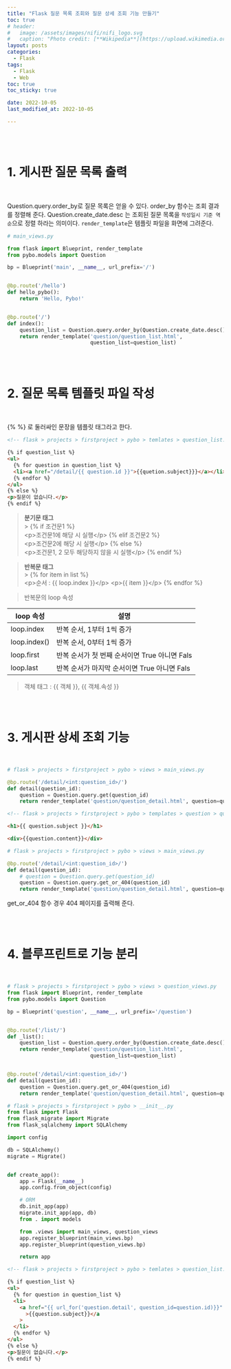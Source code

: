 ```yaml
---
title: "Flask 질문 목록 조회와 질문 상세 조회 기능 만들기"
toc: true
# header:
#   image: /assets/images/nifi/nifi_logo.svg
#   caption: "Photo credit: [**Wikipedia**](https://upload.wikimedia.org/wikipedia/commons/f/ff/Apache-nifi-logo.svg)"
layout: posts
categories:
  - Flask
tags:
  - Flask
  - Web
toc: true
toc_sticky: true

date: 2022-10-05
last_modified_at: 2022-10-05

---
```


<br><br>

# 1. 게시판 질문 목록 출력

<br>

Question.query.order_by로 질문 목록은 얻을 수 있다. order_by 함수는 조회 결과를 정렬해 준다.
Question.create_date.desc 는 조회된 질문 목록을 `작성일시 기준 역순`으로 정렬 하라는 의미이다.
`render_template`은 템플릿 파일을 화면에 그려준다.

```python
# main_views.py

from flask import Blueprint, render_template
from pybo.models import Question

bp = Blueprint('main', __name__, url_prefix='/')


@bp.route('/hello')
def hello_pybo():
    return 'Hello, Pybo!'


@bp.route('/')
def index():
    question_list = Question.query.order_by(Question.create_date.desc())
    return render_template('question/question_list.html',
                           question_list=question_list)
```

<br><br>

# 2. 질문 목록 템플릿 파일 작성

<br>

{% %} 로 둘러싸인 문장을 템플릿 태그라고 한다.

```html
<!-- flask > projects > firstproject > pybo > temlates > question_list.html -->

{% if question_list %}
<ul>
  {% for question in question_list %}
  <li><a href="/detail/{{ question.id }}">{{quetion.subject}}}</a></li>
  {% endfor %}
</ul>
{% else %}
<p>질문이 없습니다.</p>
{% endif %}
```

> <b>분기문 태그</b> <br> > {% if 조건문1 %} <br> \<p>조건문1에 해당 시 실행\</p>
> {% elif 조건문2 %} <br> \<p>조건문2에 해당 시 실행\</p>
> {% else %} <br> \<p>조건문1, 2 모두 해당하지 않을 시 실행\</p>
> {% endif %}

> <b>반복문 태그</b> <br> > {% for item in list %} <br> \<p>순서 : {{ loop.index }}\</p>
> \<p>{{ item }}\</p>
> {% endfor %}

> 반복문의 loop 속성

<table>
  <thead>
    <th colspan=1> loop 속성 </th>
    <th colspan=1> 설명 </th>
  </thead>
  <body>
    <tr>
      <td>loop.index</td>
      <td>반복 순서, 1부터 1씩 증가</td>
    </tr>
    <tr>
      <td>loop.index()</td>
      <td>반복 순서, 0부터 1씩 증가</td>
    </tr>
    <tr>
      <td>loop.first</td>
      <td>반복 순서가 첫 번째 순서이면 True 아니면 Fals</td>
    </tr>
    <tr>
      <td>loop.last</td>
      <td>반복 순서가 마지막 순서이면 True 아니면 Fals</td>
    </tr>
  </body>
</table>

> 객체 태그 : {{ 객체 }}, {{ 객체.속성 }}

<br><br>

# 3. 게시판 상세 조회 기능

<br>

```python
# flask > projects > firstproject > pybo > views > main_views.py

@bp.route('/detail/<int:question_id>/')
def detail(question_id):
    question = Question.query.get(question_id)
    return render_template('question/question_detail.html', question=question)
```

```html
<!-- flask > projects > firstproject > pybo > templates > question > question_detail.html -->

<h1>{{ question.subject }}</h1>

<div>{{question.content}}</div>
```

```python
# flask > projects > firstproject > pybo > views > main_views.py

@bp.route('/detail/<int:question_id>/')
def detail(question_id):
    # question = Question.query.get(question_id)
    question = Question.query.get_or_404(question_id)
    return render_template('question/question_detail.html', question=question)
```

get_or_404 함수 경우 404 페이지를 출력해 준다.

<br><br>

# 4. 블루프린트로 기능 분리

<br>

```python
# flask > projects > firstproject > pybo > views > question_views.py
from flask import Blueprint, render_template
from pybo.models import Question

bp = Blueprint('question', __name__, url_prefix='/question')


@bp.route('/list/')
def _list():
    question_list = Question.query.order_by(Question.create_date.desc())
    return render_template('question/question_list.html',
                           question_list=question_list)


@bp.route('/detail/<int:question_id>/')
def detail(question_id):
    question = Question.query.get_or_404(question_id)
    return render_template('question/question_detail.html', question=question)
```

```python
# flask > projects > firstproject > pybo > __init__.py
from flask import Flask
from flask_migrate import Migrate
from flask_sqlalchemy import SQLAlchemy

import config

db = SQLAlchemy()
migrate = Migrate()


def create_app():
    app = Flask(__name__)
    app.config.from_object(config)

    # ORM
    db.init_app(app)
    migrate.init_app(app, db)
    from . import models

    from .views import main_views, question_views
    app.register_blueprint(main_views.bp)
    app.register_blueprint(question_views.bp)

    return app
```

```html
<!-- flask > projects > firstproject > pybo > temlates > question_list.html -->

{% if question_list %}
<ul>
  {% for question in question_list %}
  <li>
    <a href="{{ url_for('question.detail', question_id=question.id)}}"
      >{{question.subject}}</a
    >
  </li>
  {% endfor %}
</ul>
{% else %}
<p>질문이 없습니다.</p>
{% endif %}
```
